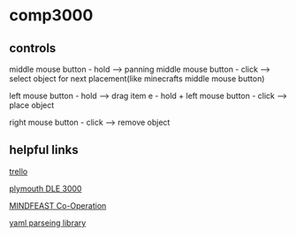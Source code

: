 # comp3000
## controls
middle mouse button - hold --> panning
middle mouse button - click --> select object for next placement(like minecrafts middle mouse button)

left mouse button - hold --> drag item
e - hold + left mouse button - click --> place object

right mouse button - click --> remove object



## helpful links
<a href="https://trello.com/b/3itMzFBn/coopationleveleditor">trello</a>

<a href="https://dle.plymouth.ac.uk/course/view.php?id=73807">plymouth DLE 3000</a>

<a href="https://mind-feast-games.itch.io/cooperation">MINDFEAST Co-Operation</a>

<a href="https://github.com/aaubry/YamlDotNet">yaml parseing library</a>
